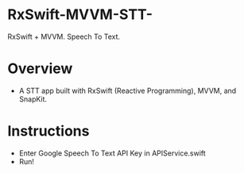 # RxSwift-MVVM-STT-
RxSwift + MVVM. Speech To Text.

# Overview 
- A STT app built with RxSwift (Reactive Programming), MVVM, and SnapKit.

# Instructions
- Enter Google Speech To Text API Key in APIService.swift
- Run!
